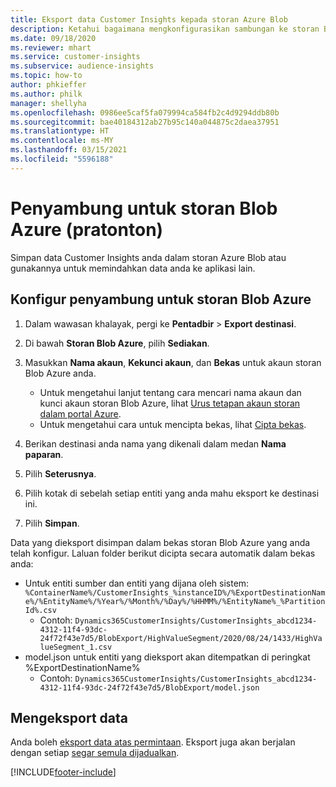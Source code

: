 ```yaml
---
title: Eksport data Customer Insights kepada storan Azure Blob
description: Ketahui bagaimana mengkonfigurasikan sambungan ke storan Blob Azure.
ms.date: 09/18/2020
ms.reviewer: mhart
ms.service: customer-insights
ms.subservice: audience-insights
ms.topic: how-to
author: phkieffer
ms.author: philk
manager: shellyha
ms.openlocfilehash: 0986ee5caf5fa079994ca584fb2c4d9294ddb80b
ms.sourcegitcommit: bae40184312ab27b95c140a044875c2daea37951
ms.translationtype: HT
ms.contentlocale: ms-MY
ms.lasthandoff: 03/15/2021
ms.locfileid: "5596188"
---
```

# <a name="connector-for-azure-blob-storage-preview"></a>Penyambung untuk storan Blob Azure (pratonton)

Simpan data Customer Insights anda dalam storan Azure Blob atau gunakannya untuk memindahkan data anda ke aplikasi lain.

## <a name="configure-the-connector-for-azure-blob-storage"></a>Konfigur penyambung untuk storan Blob Azure

1. Dalam wawasan khalayak, pergi ke **Pentadbir** > **Export destinasi**.

1. Di bawah **Storan Blob Azure**, pilih **Sediakan**.

1. Masukkan **Nama akaun**, **Kekunci akaun**, dan **Bekas** untuk akaun storan Blob Azure anda.
    - Untuk mengetahui lanjut tentang cara mencari nama akaun dan kunci akaun storan Blob Azure, lihat [Urus tetapan akaun storan dalam portal Azure](/azure/storage/common/storage-account-manage).
    - Untuk mengetahui cara untuk mencipta bekas, lihat [Cipta bekas](/azure/storage/blobs/storage-quickstart-blobs-portal#create-a-container).

1. Berikan destinasi anda nama yang dikenali dalam medan **Nama paparan**.

1. Pilih **Seterusnya**.

1. Pilih kotak di sebelah setiap entiti yang anda mahu eksport ke destinasi ini.

1. Pilih **Simpan**.

Data yang dieksport disimpan dalam bekas storan Blob Azure yang anda telah konfigur. Laluan folder berikut dicipta secara automatik dalam bekas anda:

- Untuk entiti sumber dan entiti yang dijana oleh sistem: `%ContainerName%/CustomerInsights_%instanceID%/%ExportDestinationName%/%EntityName%/%Year%/%Month%/%Day%/%HHMM%/%EntityName%_%PartitionId%.csv`
  - Contoh: `Dynamics365CustomerInsights/CustomerInsights_abcd1234-4312-11f4-93dc-24f72f43e7d5/BlobExport/HighValueSegment/2020/08/24/1433/HighValueSegment_1.csv`
- model.json untuk entiti yang dieksport akan ditempatkan di peringkat %ExportDestinationName%
  - Contoh: `Dynamics365CustomerInsights/CustomerInsights_abcd1234-4312-11f4-93dc-24f72f43e7d5/BlobExport/model.json`

## <a name="export-the-data"></a>Mengeksport data

Anda boleh [eksport data atas permintaan](export-destinations.md#export-data-on-demand). Eksport juga akan berjalan dengan setiap [segar semula dijadualkan](system.md#schedule-tab).


[!INCLUDE[footer-include](../includes/footer-banner.md)]